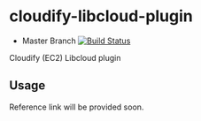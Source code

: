 cloudify-libcloud-plugin
========================

* Master Branch [![Build Status](https://travis-ci.org/cloudify-cosmo/cloudify-libcloud-plugin.svg?branch=master)](https://travis-ci.org/cloudify-cosmo/cloudify-libcloud-plugin)

Cloudify (EC2) Libcloud plugin

## Usage

Reference link will be provided soon.
